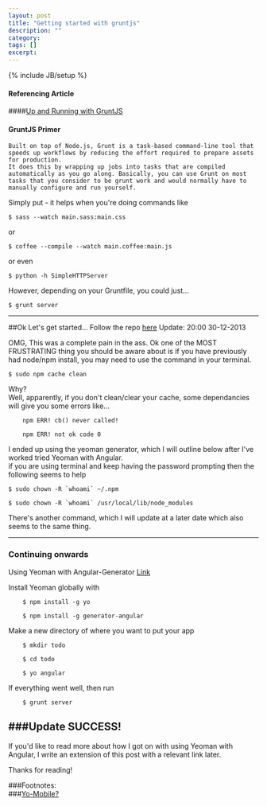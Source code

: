 ```yaml
---
layout: post
title: "Getting started with gruntjs"
description: ""
category: 
tags: []
excerpt: 
---
```

{% include JB/setup %}

#### Referencing Article

####[Up and Running with GruntJS](http://coding.smashingmagazine.com/2013/10/29/get-up-running-grunt/)  
  
  
  
#### GruntJS Primer
  
    Built on top of Node.js, Grunt is a task-based command-line tool that speeds up workflows by reducing the effort required to prepare assets for production.  
    It does this by wrapping up jobs into tasks that are compiled automatically as you go along. Basically, you can use Grunt on most tasks that you consider to be grunt work and would normally have to manually configure and run yourself.
  
Simply put - it helps when you're doing commands like  

    $ sass --watch main.sass:main.css  

or  

    $ coffee --compile --watch main.coffee:main.js  
    
or even  

    $ python -h SimpleHTTPServer  
  
However, depending on your Gruntfile, you could just... 

    $ grunt server  

---

##Ok Let's get started... Follow the repo [here](https://github.com/denistsoi/port-js)
Update: 20:00 30-12-2013

OMG, This was a complete pain in the ass.
Ok one of the MOST FRUSTRATING thing you should be aware about is if you have previously had node/npm install, you may need to use the command in your terminal.  
    
    $ sudo npm cache clean  

Why?  
Well, apparently, if you don't clean/clear your cache, some dependancies will give you some errors like...  

```
    npm ERR! cb() never called!  
```

```
    npm ERR! not ok code 0  
```  
I ended up using the yeoman generator, which I will outline below after I've worked tried Yeoman with Angular.  
if you are using terminal and keep having the password prompting then the following seems to help  

```
$ sudo chown -R `whoami` ~/.npm  
```  

```
$ sudo chown -R `whoami` /usr/local/lib/node_modules  
```

There's another command, which I will update at a later date which also seems to the same thing.  

---  

### Continuing onwards  

Using Yeoman with Angular-Generator [Link](http://www.youtube.com/watch?v=iUQ1fvdO9GY#t=113)  

Install Yeoman globally with  

```
    $ npm install -g yo  
```  
```
    $ npm install -g generator-angular  
```

Make a new directory of where you want to put your app  

```    
    $ mkdir todo  
```  
```
    $ cd todo
```  
```
    $ yo angular  
```

If everything went well, then run  

```    
    $ grunt server
```

###Update SUCCESS!  
---

If you'd like to read more about how I got on with using Yeoman with Angular, I write an extension of this post with a relevant link later.

Thanks for reading!

###Footnotes:  
###[Yo-Mobile?](https://github.com/yeoman/generator-mobile)